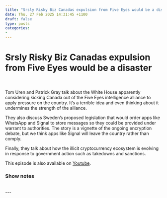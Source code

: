 ```yaml
---
title: "Srsly Risky Biz Canadas expulsion from Five Eyes would be a disaster"
date: Thu, 27 Feb 2025 14:31:45 +1100
draft: false
type: posts
categories: 
- 
---
```

# Srsly Risky Biz Canadas expulsion from Five Eyes would be a disaster

<br/>

<br/>
Tom Uren and Patrick Gray talk about the White House apparently considering kicking Canada out of the Five Eyes intelligence alliance to apply pressure on the country. It’s a terrible idea and even thinking about it undermines the strength of the alliance.

They also discuss Sweden’s proposed legislation that would order apps like WhatsApp and Signal to store messages so they could be provided under warrant to authorities. The story is a vignette of the ongoing encryption debate, but we think apps like Signal will leave the country rather than comply.

Finally, they talk about how the illicit cryptocurrency ecosystem is evolving in response to government action such as takedowns and sanctions.

This episode is also available on [Youtube](https://youtu.be/NVCkBTgVX0o).

### Show notes

<br/>
---
